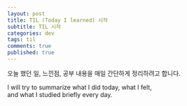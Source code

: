 ```yaml
---
layout: post
title: TIL (Today I learned) 시작
subtitle: TIL 시작
categories: dev
tags: til
comments: true
published: true
---
```


오늘 했던 일, 느낀점, 공부 내용을 매일 간단하게 정리하려고 합니다. 

I will try to summarize what I did today, what I felt,  
and what I studied briefly every day.
